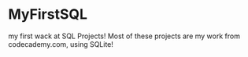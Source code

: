 # MyFirstSQL
my first wack at SQL Projects!
Most of these projects are my work from codecademy.com, using SQLite!
